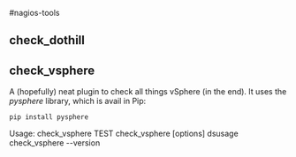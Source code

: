 #nagios-tools

## check_dothill

## check_vsphere

A (hopefully) neat plugin to check all things vSphere (in the end). It uses the
*pysphere* library, which is avail in Pip:

    pip install pysphere

Usage:
    check_vsphere TEST
    check_vsphere [options] dsusage
    check_vsphere --version

